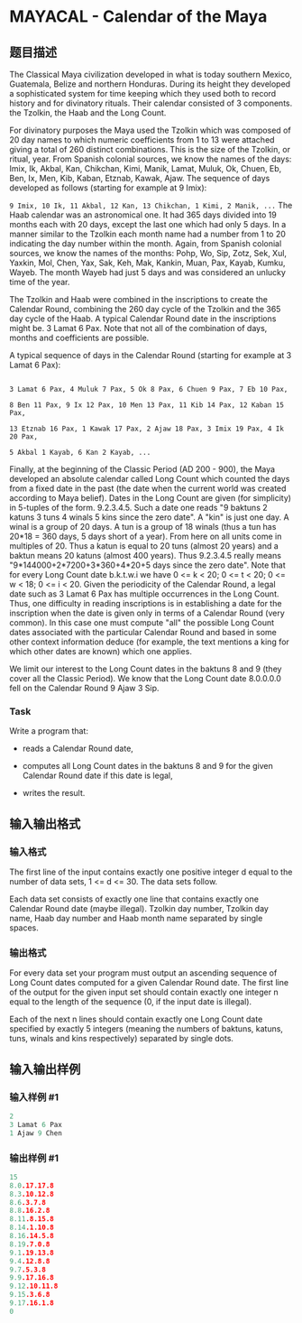 # MAYACAL - Calendar of the Maya

## 题目描述

 The Classical Maya civilization developed in what is today southern Mexico, Guatemala, Belize and northern Honduras. During its height they developed a sophisticated system for time keeping which they used both to record history and for divinatory rituals. Their calendar consisted of 3 components. the Tzolkin, the Haab and the Long Count.

For divinatory purposes the Maya used the Tzolkin which was composed of 20 day names to which numeric coefficients from 1 to 13 were attached giving a total of 260 distinct combinations. This is the size of the Tzolkin, or ritual, year. From Spanish colonial sources, we know the names of the days: Imix, Ik, Akbal, Kan, Chikchan, Kimi, Manik, Lamat, Muluk, Ok, Chuen, Eb, Ben, Ix, Men, Kib, Kaban, Etznab, Kawak, Ajaw. The sequence of days developed as follows (starting for example at 9 Imix):

`9 Imix, 10 Ik, 11 Akbal, 12 Kan, 13 Chikchan, 1 Kimi, 2 Manik, ...` The Haab calendar was an astronomical one. It had 365 days divided into 19 months each with 20 days, except the last one which had only 5 days. In a manner similar to the Tzolkin each month name had a number from 1 to 20 indicating the day number within the month. Again, from Spanish colonial sources, we know the names of the months: Pohp, Wo, Sip, Zotz, Sek, Xul, Yaxkin, Mol, Chen, Yax, Sak, Keh, Mak, Kankin, Muan, Pax, Kayab, Kumku, Wayeb. The month Wayeb had just 5 days and was considered an unlucky time of the year.

The Tzolkin and Haab were combined in the inscriptions to create the Calendar Round, combining the 260 day cycle of the Tzolkin and the 365 day cycle of the Haab. A typical Calendar Round date in the inscriptions might be. 3 Lamat 6 Pax. Note that not all of the combination of days, months and coefficients are possible.

A typical sequence of days in the Calendar Round (starting for example at 3 Lamat 6 Pax):

```

3 Lamat 6 Pax, 4 Muluk 7 Pax, 5 Ok 8 Pax, 6 Chuen 9 Pax, 7 Eb 10 Pax,

8 Ben 11 Pax, 9 Ix 12 Pax, 10 Men 13 Pax, 11 Kib 14 Pax, 12 Kaban 15 Pax,

13 Etznab 16 Pax, 1 Kawak 17 Pax, 2 Ajaw 18 Pax, 3 Imix 19 Pax, 4 Ik 20 Pax,

5 Akbal 1 Kayab, 6 Kan 2 Kayab, ...

```

Finally, at the beginning of the Classic Period (AD 200 - 900), the Maya developed an absolute calendar called Long Count which counted the days from a fixed date in the past (the date when the current world was created according to Maya belief). Dates in the Long Count are given (for simplicity) in 5-tuples of the form. 9.2.3.4.5. Such a date one reads "9 baktuns 2 katuns 3 tuns 4 winals 5 kins since the zero date". A "kin" is just one day. A winal is a group of 20 days. A tun is a group of 18 winals (thus a tun has 20\*18 = 360 days, 5 days short of a year). From here on all units come in multiples of 20. Thus a katun is equal to 20 tuns (almost 20 years) and a baktun means 20 katuns (almost 400 years). Thus 9.2.3.4.5 really means "9\*144000+2\*7200+3\*360+4\*20+5 days since the zero date". Note that for every Long Count date b.k.t.w.i we have 0 <= k < 20; 0 <= t < 20; 0 <= w < 18; 0 <= i < 20. Given the periodicity of the Calendar Round, a legal date such as 3 Lamat 6 Pax has multiple occurrences in the Long Count. Thus, one difficulty in reading inscriptions is in establishing a date for the inscription when the date is given only in terms of a Calendar Round (very common). In this case one must compute "all" the possible Long Count dates associated with the particular Calendar Round and based in some other context information deduce (for example, the text mentions a king for which other dates are known) which one applies.

We limit our interest to the Long Count dates in the baktuns 8 and 9 (they cover all the Classic Period). We know that the Long Count date 8.0.0.0.0 fell on the Calendar Round 9 Ajaw 3 Sip.

### Task

Write a program that:

- reads a Calendar Round date,

- computes all Long Count dates in the baktuns 8 and 9 for the given Calendar Round date if this date is legal,

- writes the result.

## 输入输出格式

### 输入格式

 The first line of the input contains exactly one positive integer d equal to the number of data sets, 1 <= d <= 30. The data sets follow.

Each data set consists of exactly one line that contains exactly one Calendar Round date (maybe illegal). Tzolkin day number, Tzolkin day name, Haab day number and Haab month name separated by single spaces.

### 输出格式

 For every data set your program must output an ascending sequence of Long Count dates computed for a given Calendar Round date. The first line of the output for the given input set should contain exactly one integer n equal to the length of the sequence (0, if the input date is illegal).

Each of the next n lines should contain exactly one Long Count date specified by exactly 5 integers (meaning the numbers of baktuns, katuns, tuns, winals and kins respectively) separated by single dots.

## 输入输出样例

### 输入样例 #1

```cpp
2 
3 Lamat 6 Pax 
1 Ajaw 9 Chen
```


### 输出样例 #1

```cpp
15 
8.0.17.17.8 
8.3.10.12.8 
8.6.3.7.8 
8.8.16.2.8 
8.11.8.15.8 
8.14.1.10.8 
8.16.14.5.8 
8.19.7.0.8 
9.1.19.13.8 
9.4.12.8.8 
9.7.5.3.8 
9.9.17.16.8 
9.12.10.11.8 
9.15.3.6.8 
9.17.16.1.8 
0
```


